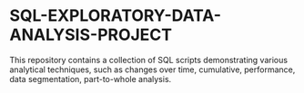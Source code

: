 # SQL-EXPLORATORY-DATA-ANALYSIS-PROJECT
This repository contains a collection of SQL scripts demonstrating various analytical techniques, such as changes over time, cumulative, performance, data segmentation, part-to-whole analysis.
